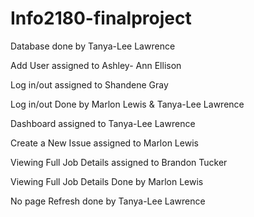 # Info2180-finalproject
Database done by Tanya-Lee Lawrence 

Add User assigned to Ashley- Ann Ellison

Log in/out assigned to Shandene Gray

Log in/out Done by Marlon Lewis & Tanya-Lee Lawrence

Dashboard assigned to Tanya-Lee Lawrence

Create a New Issue assigned to Marlon Lewis

Viewing Full Job Details assigned to Brandon Tucker

Viewing Full Job Details Done by Marlon Lewis

No page Refresh done by Tanya-Lee Lawrence
